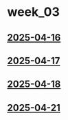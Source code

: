 # week_03 <!-- markmap: foldAll -->
## [2025-04-16](2025-04-16/2025-04-16.html)
## [2025-04-17](2025-04-17/2025-04-17.html)
## [2025-04-18](2025-04-18/2025-04-18.html)
## [2025-04-21](2025-04-21/2025-04-21.html)
